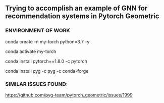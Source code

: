 
## Trying to accomplish an example of GNN for recommendation systems in Pytorch Geometric

### ENVIRONMENT OF WORK
conda create -n my-torch python=3.7 -y

conda activate my-torch

conda install pytorch==1.8.0 -c pytorch

conda install pyg -c pyg -c conda-forge


### SIMILAR ISSUES FOUND:

https://github.com/pyg-team/pytorch_geometric/issues/1999
